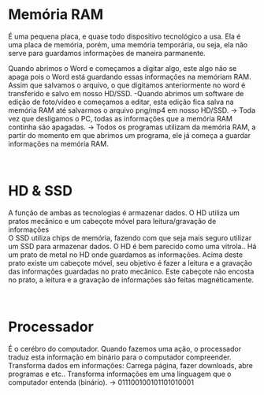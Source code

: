 # Memória RAM
É uma pequena placa, e quase todo dispositivo tecnológico a usa.
Ela é uma placa de memória, porém, uma memória temporária, ou seja, ela não serve para guardamos informações de maneira parmanente. 

Quando abrimos o Word e começamos a digitar algo, este algo não se apaga pois o Word está guardando essas informações na memóriam RAM. 
Assim que salvamos o arquivo, o que digitamos anteriormente no word é transferido e salvo em nosso HD/SSD.
-Quando abrimos um software de edição de foto/vídeo e começamos a editar, esta edição fica salva na memória RAM até salvarmos o arquivo png/mp4 em nosso HD/SSD.
-> Toda vez que desligamos o PC, todas as informações que a memória RAM continha são apagadas. 
-> Todos os programas utilizam da memória RAM, a partir do momento em que abrimos um programa, ele já começa a guardar informações na memória RAM.

</br>

# HD & SSD
A função de ambas as tecnologias é armazenar dados.
O HD utiliza um pratos mecânico e um cabeçote móvel para leitura/gravação de informações	
O SSD utiliza chips de memória, fazendo com que seja mais seguro utilizar um SSD para armazenar dados. 
O HD é bem parecido como uma vitrola.. Há um prato de metal no HD onde guardamos as informações.
Acima deste prato existe um cabeçote móvel, seu objetivo é fazer a leitura e a gravação das informações guardadas no prato mecânico.
Este cabeçote não encosta no prato, a leitura e a gravação de informações são feitas magnéticamente.

</br>

# Processador
É o cerébro do computador. 
Quando fazemos uma ação, o processador traduz esta informação em binário para o computador compreender.  
Transforma dados em informações: Carrega página, fazer downloads, abre programas e etc.. 
Transforma informações em uma linguagem que o computador entenda (binário). 
-> 011100100101101010001

